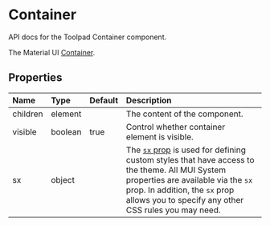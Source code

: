 <!-- This file has been auto-generated using `yarn docs:build:api`. -->

# Container

<p class="description">API docs for the Toolpad Container component.</p>

The Material UI [Container](https://mui.com/material-ui/react-container/).

## Properties

| Name                                    | Type                                   | Default                                | Description                                                                                                                                                                                                                                                                          |
| :-------------------------------------- | :------------------------------------- | :------------------------------------- | :----------------------------------------------------------------------------------------------------------------------------------------------------------------------------------------------------------------------------------------------------------------------------------- |
| <span class="prop-name">children</span> | <span class="prop-type">element</span> |                                        | The content of the component.                                                                                                                                                                                                                                                        |
| <span class="prop-name">visible</span>  | <span class="prop-type">boolean</span> | <span class="prop-default">true</span> | Control whether container element is visible.                                                                                                                                                                                                                                        |
| <span class="prop-name">sx</span>       | <span class="prop-type">object</span>  |                                        | The [`sx` prop](https://mui.com/system/getting-started/the-sx-prop/) is used for defining custom styles that have access to the theme. All MUI System properties are available via the `sx` prop. In addition, the `sx` prop allows you to specify any other CSS rules you may need. |
